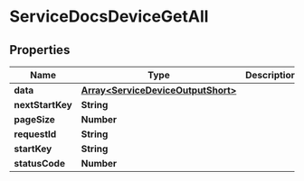 

# ServiceDocsDeviceGetAll


## Properties

| Name | Type | Description | Notes |
|------------ | ------------- | ------------- | -------------|
|**data** | [**Array&lt;ServiceDeviceOutputShort&gt;**](ServiceDeviceOutputShort.md) |  |  [optional] |
|**nextStartKey** | **String** |  |  [optional] |
|**pageSize** | **Number** |  |  [optional] |
|**requestId** | **String** |  |  [optional] |
|**startKey** | **String** |  |  [optional] |
|**statusCode** | **Number** |  |  [optional] |



